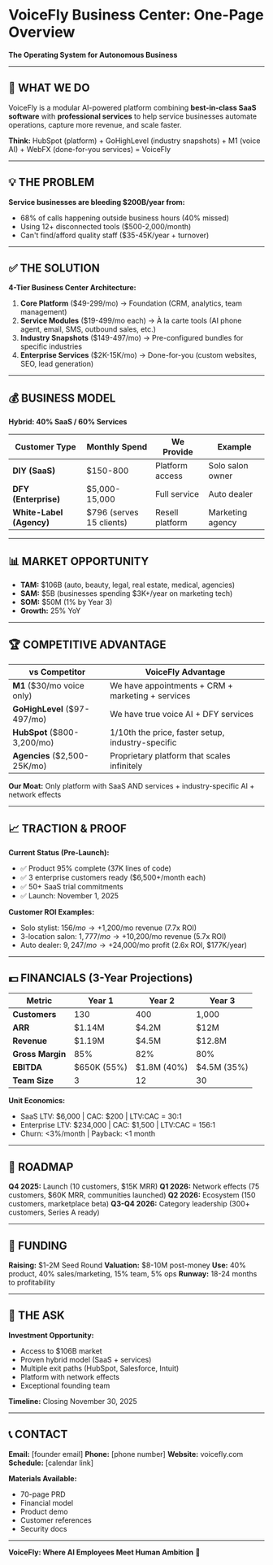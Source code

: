 # VoiceFly Business Center: One-Page Overview
**The Operating System for Autonomous Business**

---

## 🎯 WHAT WE DO

VoiceFly is a modular AI-powered platform combining **best-in-class SaaS software** with **professional services** to help service businesses automate operations, capture more revenue, and scale faster.

**Think:** HubSpot (platform) + GoHighLevel (industry snapshots) + M1 (voice AI) + WebFX (done-for-you services) = VoiceFly

---

## 💡 THE PROBLEM

**Service businesses are bleeding $200B/year from:**
- 68% of calls happening outside business hours (40% missed)
- Using 12+ disconnected tools ($500-2,000/month)
- Can't find/afford quality staff ($35-45K/year + turnover)

---

## ✅ THE SOLUTION

**4-Tier Business Center Architecture:**

1. **Core Platform** ($49-299/mo) → Foundation (CRM, analytics, team management)
2. **Service Modules** ($19-499/mo each) → À la carte tools (AI phone agent, email, SMS, outbound sales, etc.)
3. **Industry Snapshots** ($149-497/mo) → Pre-configured bundles for specific industries
4. **Enterprise Services** ($2K-15K/mo) → Done-for-you (custom websites, SEO, lead generation)

---

## 💰 BUSINESS MODEL

**Hybrid: 40% SaaS / 60% Services**

| Customer Type | Monthly Spend | We Provide | Example |
|---------------|---------------|------------|---------|
| **DIY (SaaS)** | $150-800 | Platform access | Solo salon owner |
| **DFY (Enterprise)** | $5,000-15,000 | Full service | Auto dealer |
| **White-Label (Agency)** | $796 (serves 15 clients) | Resell platform | Marketing agency |

---

## 📊 MARKET OPPORTUNITY

- **TAM:** $106B (auto, beauty, legal, real estate, medical, agencies)
- **SAM:** $5B (businesses spending $3K+/year on marketing tech)
- **SOM:** $50M (1% by Year 3)
- **Growth:** 25% YoY

---

## 🏆 COMPETITIVE ADVANTAGE

| vs Competitor | VoiceFly Advantage |
|---------------|-------------------|
| **M1** ($30/mo voice only) | We have appointments + CRM + marketing + services |
| **GoHighLevel** ($97-497/mo) | We have true voice AI + DFY services |
| **HubSpot** ($800-3,200/mo) | 1/10th the price, faster setup, industry-specific |
| **Agencies** ($2,500-25K/mo) | Proprietary platform that scales infinitely |

**Our Moat:** Only platform with SaaS AND services + industry-specific AI + network effects

---

## 📈 TRACTION & PROOF

**Current Status (Pre-Launch):**
- ✅ Product 95% complete (37K lines of code)
- ✅ 3 enterprise customers ready ($6,500+/month each)
- ✅ 50+ SaaS trial commitments
- ✅ Launch: November 1, 2025

**Customer ROI Examples:**
- Solo stylist: $156/mo → +$1,200/mo revenue (7.7x ROI)
- 3-location salon: $1,777/mo → +$10,200/mo revenue (5.7x ROI)
- Auto dealer: $9,247/mo → +$24,000/mo profit (2.6x ROI, $177K/year)

---

## 💵 FINANCIALS (3-Year Projections)

| Metric | Year 1 | Year 2 | Year 3 |
|--------|--------|--------|--------|
| **Customers** | 130 | 400 | 1,000 |
| **ARR** | $1.14M | $4.2M | $12M |
| **Revenue** | $1.19M | $4.5M | $12.8M |
| **Gross Margin** | 85% | 82% | 80% |
| **EBITDA** | $650K (55%) | $1.8M (40%) | $4.5M (35%) |
| **Team Size** | 3 | 12 | 30 |

**Unit Economics:**
- SaaS LTV: $6,000 | CAC: $200 | LTV:CAC = 30:1
- Enterprise LTV: $234,000 | CAC: $1,500 | LTV:CAC = 156:1
- Churn: <3%/month | Payback: <1 month

---

## 🚀 ROADMAP

**Q4 2025:** Launch (10 customers, $15K MRR)
**Q1 2026:** Network effects (75 customers, $60K MRR, communities launched)
**Q2 2026:** Ecosystem (150 customers, marketplace beta)
**Q3-Q4 2026:** Category leadership (300+ customers, Series A ready)

---

## 💼 FUNDING

**Raising:** $1-2M Seed Round
**Valuation:** $8-10M post-money
**Use:** 40% product, 40% sales/marketing, 15% team, 5% ops
**Runway:** 18-24 months to profitability

---

## 🎯 THE ASK

**Investment Opportunity:**
- Access to $106B market
- Proven hybrid model (SaaS + services)
- Multiple exit paths (HubSpot, Salesforce, Intuit)
- Platform with network effects
- Exceptional founding team

**Timeline:** Closing November 30, 2025

---

## 📞 CONTACT

**Email:** [founder email]
**Phone:** [phone number]
**Website:** voicefly.com
**Schedule:** [calendar link]

**Materials Available:**
- 70-page PRD
- Financial model
- Product demo
- Customer references
- Security docs

---

**VoiceFly: Where AI Employees Meet Human Ambition** 🚀
